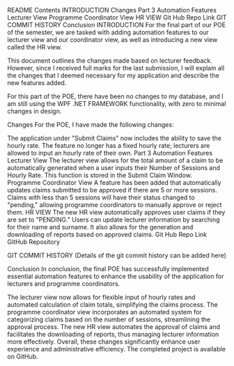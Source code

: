 README
Contents
INTRODUCTION
Changes
Part 3 Automation Features
Lecturer View
Programme Coordinator View
HR VIEW
Git Hub Repo Link
GIT COMMIT HISTORY
Conclusion
INTRODUCTION
For the final part of our POE of the semester, we are tasked with adding automation features to our lecturer view and our coordinator view, as well as introducing a new view called the HR view.

This document outlines the changes made based on lecturer feedback. However, since I received full marks for the last submission, I will explain all the changes that I deemed necessary for my application and describe the new features added.

For this part of the POE, there have been no changes to my database, and I am still using the WPF .NET FRAMEWORK functionality, with zero to minimal changes in design.

Changes
For the POE, I have made the following changes:

The application under "Submit Claims" now includes the ability to save the hourly rate.
The feature no longer has a fixed hourly rate; lecturers are allowed to input an hourly rate of their own.
Part 3 Automation Features
Lecturer View
The lecturer view allows for the total amount of a claim to be automatically generated when a user inputs their Number of Sessions and Hourly Rate.
This function is stored in the Submit Claim Window.
Programme Coordinator View
A feature has been added that automatically updates claims submitted to be approved if there are 5 or more sessions.
Claims with less than 5 sessions will have their status changed to "pending," allowing programme coordinators to manually approve or reject them.
HR VIEW
The new HR view automatically approves user claims if they are set to "PENDING."
Users can update lecturer information by searching for their name and surname.
It also allows for the generation and downloading of reports based on approved claims.
Git Hub Repo Link
GitHub Repository

GIT COMMIT HISTORY
(Details of the git commit history can be added here)

Conclusion
In conclusion, the final POE has successfully implemented essential automation features to enhance the usability of the application for lecturers and programme coordinators.

The lecturer view now allows for flexible input of hourly rates and automated calculation of claim totals, simplifying the claims process.
The programme coordinator view incorporates an automated system for categorizing claims based on the number of sessions, streamlining the approval process.
The new HR view automates the approval of claims and facilitates the downloading of reports, thus managing lecturer information more effectively.
Overall, these changes significantly enhance user experience and administrative efficiency. The completed project is available on GitHub.
